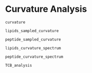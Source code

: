 # Curvature Analysis

```@docs
curvature
```

```@docs
lipids_sampled_curvature
```

```@docs
peptide_sampled_curvature
```

```@docs
lipids_curvature_spectrum
```

```@docs
peptide_curvature_spectrum
```

```@docs
TCB_analysis
```

